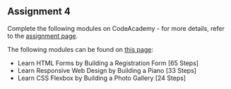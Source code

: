 ## Assignment 4 

Complete the following modules on CodeAcademy - for more details, refer to the [assignment page](./assignments.md).

The following modules can be found on [this page](https://www.freecodecamp.org/learn/2022/responsive-web-design/):

- Learn HTML Forms by Building a Registration Form [65 Steps]
- Learn Responsive Web Design by Building a Piano [33 Steps]
- Learn CSS Flexbox by Building a Photo Gallery [24 Steps]

